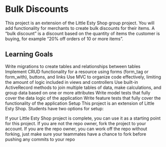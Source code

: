 # Bulk Discounts
This project is an extension of the Little Esty Shop group project. You will add functionality for merchants to create bulk discounts for their items. A “bulk discount” is a discount based on the quantity of items the customer is buying, for example “20% off orders of 10 or more items”.

## Learning Goals
Write migrations to create tables and relationships between tables
Implement CRUD functionality for a resource using forms (form_tag or form_with), buttons, and links
Use MVC to organize code effectively, limiting the amount of logic included in views and controllers
Use built-in ActiveRecord methods to join multiple tables of data, make calculations, and group data based on one or more attributes
Write model tests that fully cover the data logic of the application
Write feature tests that fully cover the functionality of the application
Setup
This project is an extension of Little Esty Shop. Students have two options for setup:

If your Little Esty Shop project is complete, you can use it as a starting point for this project. If you are not the repo owner, fork the project to your account. If you are the repo owner, you can work off the repo without forking, just make sure your teammates have a chance to fork before pushing any commits to your repo
